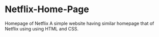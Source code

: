 # Netflix-Home-Page
 Homepage of Netflix A simple website having similar homepage that of Netflix using using HTML and CSS.
